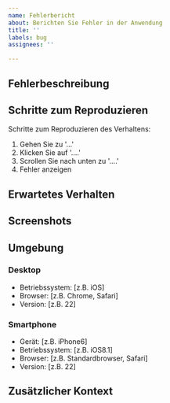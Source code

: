 ```yaml
---
name: Fehlerbericht
about: Berichten Sie Fehler in der Anwendung
title: ''
labels: bug
assignees: ''

---
```


## Fehlerbeschreibung
<!-- Eine klare und prägnante Beschreibung des Fehlers. -->

## Schritte zum Reproduzieren
Schritte zum Reproduzieren des Verhaltens:
1. Gehen Sie zu '...'
2. Klicken Sie auf '....'
3. Scrollen Sie nach unten zu '....'
4. Fehler anzeigen

## Erwartetes Verhalten
<!-- Eine klare und prägnante Beschreibung dessen, was passieren sollte. -->

## Screenshots
<!-- Falls zutreffend, fügen Sie Screenshots hinzu, um Ihr Problem zu erklären. -->

## Umgebung
<!-- Bitte wählen Sie die zutreffende Umgebung -->

### Desktop
<!-- bitte die folgenden Informationen vervollständigen -->
- Betriebssystem: [z.B. iOS]
- Browser: [z.B. Chrome, Safari]
- Version: [z.B. 22]

### Smartphone
<!-- bitte die folgenden Informationen vervollständigen -->
- Gerät: [z.B. iPhone6]
- Betriebssystem: [z.B. iOS8.1]
- Browser: [z.B. Standardbrowser, Safari]
- Version: [z.B. 22]

## Zusätzlicher Kontext
<!-- Fügen Sie hier weiteren Kontext zum Problem hinzu. -->
